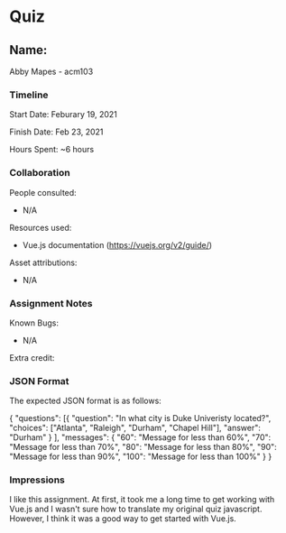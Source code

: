 # Quiz

## Name: 
Abby Mapes - acm103

### Timeline

Start Date: Feburary 19, 2021

Finish Date: Feb 23, 2021

Hours Spent: ~6 hours


### Collaboration

People consulted:
- N/A

Resources used:
- Vue.js documentation (https://vuejs.org/v2/guide/)

Asset attributions:
- N/A

### Assignment Notes

Known Bugs:
- N/A

Extra credit:

### JSON Format

The expected JSON format is as follows:

{
	"questions": [{
			"question": "In what city is Duke Univeristy located?",
			"choices": ["Atlanta", "Raleigh", "Durham", "Chapel Hill"],
			"answer": "Durham"
		}
	],
	"messages": {
		"60": "Message for less than 60%",
		"70": "Message for less than 70%",
		"80": "Message for less than 80%",
		"90": "Message for less than 90%",
		"100": "Message for less than 100%"
	}
}

### Impressions
I like this assignment. At first, it took me a long time to get working with Vue.js and I wasn't sure how to translate my original quiz javascript. However, I think it was a good way to get started with Vue.js. 